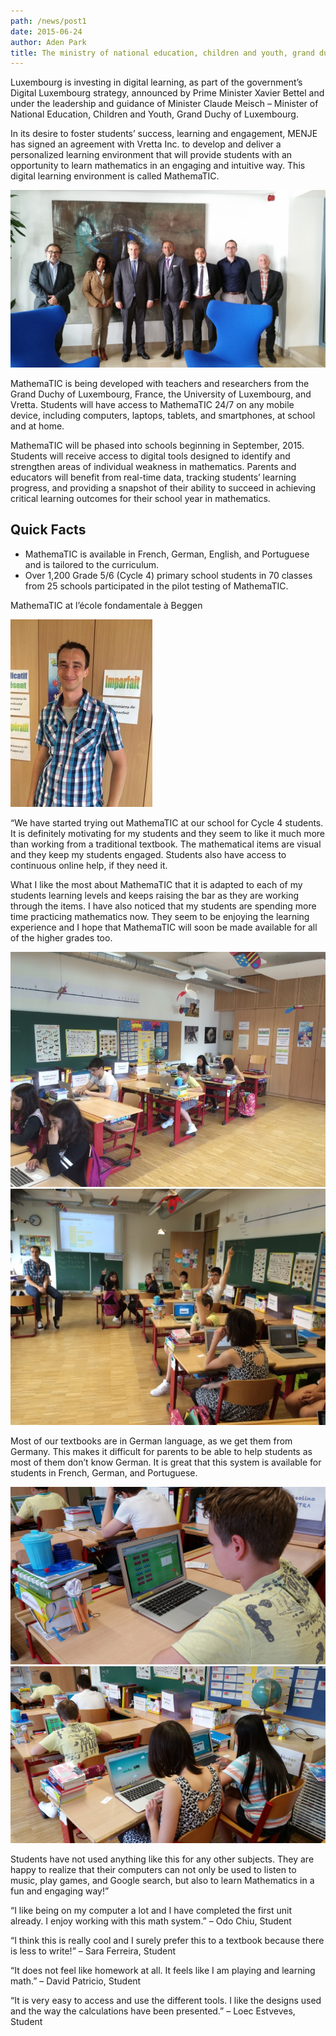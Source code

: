 ```yaml
---
path: /news/post1
date: 2015-06-24
author: Aden Park
title: The ministry of national education, children and youth, grand duchy of luxembourg enters into a partnership with vretta to revolutionize the way students learn mathematics.
---
```


Luxembourg is investing in digital learning, as part of the government’s Digital Luxembourg strategy, announced by Prime Minister Xavier Bettel and under the leadership and guidance of Minister Claude Meisch – Minister of National Education, Children and Youth, Grand Duchy of Luxembourg.

In its desire to foster students’ success, learning and engagement, MENJE has signed an agreement with Vretta Inc. to develop and deliver a personalized learning environment that will provide students with an opportunity to learn mathematics in an engaging and intuitive way. This digital learning environment is called MathemaTIC.

![](post-team.jpg)

MathemaTIC is being developed with teachers and researchers from the Grand Duchy of Luxembourg, France, the University of Luxembourg, and Vretta. Students will have access to MathemaTIC 24/7 on any mobile device, including computers, laptops, tablets, and smartphones, at school and at home.

MathemaTIC will be phased into schools beginning in September, 2015. Students will receive access to digital tools designed to identify and strengthen areas of individual weakness in mathematics. Parents and educators will benefit from real-time data, tracking students’ learning progress, and providing a snapshot of their ability to succeed in achieving critical learning outcomes for their school year in mathematics.

## Quick Facts

- MathemaTIC is available in French, German, English, and Portuguese and is tailored to the curriculum.
- Over 1,200 Grade 5/6 (Cycle 4) primary school students in 70 classes from 25 schools participated in the pilot testing of MathemaTIC.

MathemaTIC at l’école fondamentale à Beggen

![](post-teacher.jpg)

“We have started trying out MathemaTIC at our school for Cycle 4 students. It is definitely motivating for my students and they seem to like it much more than working from a traditional textbook. The mathematical items are visual and they keep my students engaged. Students also have access to continuous online help, if they need it.

What I like the most about MathemaTIC that it is adapted to each of my students learning levels and keeps raising the bar as they are working through the items. I have also noticed that my students are spending more time practicing mathematics now. They seem to be enjoying the learning experience and I hope that MathemaTIC will soon be made available for all of the higher grades too.

![](post-img.jpg)
![](post-img-2.jpg)

Most of our textbooks are in German language, as we get them from Germany. This makes it difficult for parents to be able to help students as most of them don’t know German. It is great that this system is available for students in French, German, and Portuguese.

![](post-img-3.jpg)
![](post-img-4.jpg)

Students have not used anything like this for any other subjects. They are happy to realize that their computers can not only be used to listen to music, play games, and Google search, but also to learn Mathematics in a fun and engaging way!”

“I like being on my computer a lot and I have completed the first unit already. I enjoy working with this math system.”
– Odo Chiu, Student

“I think this is really cool and I surely prefer this to a textbook because there is less to write!”
– Sara Ferreira, Student

“It does not feel like homework at all. It feels like I am playing and learning math.”
– David Patricio, Student

“It is very easy to access and use the different tools. I like the designs used and the way the calculations have been presented.”
– Loec Estveves, Student
